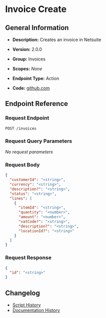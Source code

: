 <!-- BEGIN GENERATED CONTENT -->
# Invoice Create

## General Information

- **Description:** Creates an invoice in Netsuite

- **Version:** 2.0.0
- **Group:** Invoices
- **Scopes:** _None_
- **Endpoint Type:** Action
- **Code:** [github.com](https://github.com/NangoHQ/integration-templates/tree/main/integrations/netsuite-tba/actions/invoice-create.ts)


## Endpoint Reference

### Request Endpoint

`POST /invoices`

### Request Query Parameters

_No request parameters_

### Request Body

```json
{
  "customerId": "<string>",
  "currency": "<string>",
  "description?": "<string>",
  "status": "<string>",
  "lines": [
    {
      "itemId": "<string>",
      "quantity": "<number>",
      "amount": "<number>",
      "vatCode?": "<string>",
      "description?": "<string>",
      "locationId?": "<string>"
    }
  ]
}
```

### Request Response

```json
{
  "id": "<string>"
}
```

## Changelog

- [Script History](https://github.com/NangoHQ/integration-templates/commits/main/integrations/netsuite-tba/actions/invoice-create.ts)
- [Documentation History](https://github.com/NangoHQ/integration-templates/commits/main/integrations/netsuite-tba/actions/invoice-create.md)

<!-- END  GENERATED CONTENT -->

